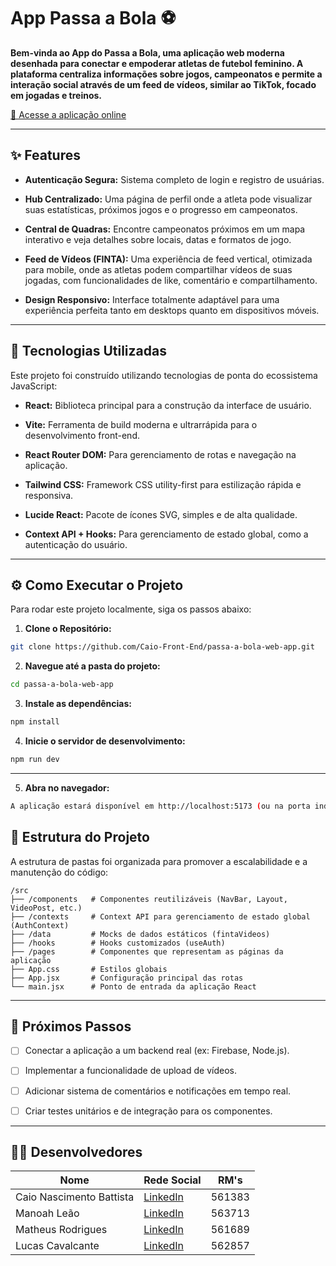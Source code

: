 # App Passa a Bola ⚽

**Bem-vinda ao App do Passa a Bola, uma aplicação web moderna desenhada para conectar e empoderar atletas de futebol feminino. A plataforma centraliza informações sobre jogos, campeonatos e permite a interação social através de um feed de vídeos, similar ao TikTok, focado em jogadas e treinos.**

[🔗 Acesse a aplicação online](https://passa-a-bola-web-app.vercel.app/login)

---

## ✨ Features

- **Autenticação Segura:** Sistema completo de login e registro de usuárias.

- **Hub Centralizado:** Uma página de perfil onde a atleta pode visualizar suas estatísticas, próximos jogos e o progresso em campeonatos.

- **Central de Quadras:** Encontre campeonatos próximos em um mapa interativo e veja detalhes sobre locais, datas e formatos de jogo.

- **Feed de Vídeos (FINTA):** Uma experiência de feed vertical, otimizada para mobile, onde as atletas podem compartilhar vídeos de suas jogadas, com funcionalidades de like, comentário e compartilhamento.

- **Design Responsivo:** Interface totalmente adaptável para uma experiência perfeita tanto em desktops quanto em dispositivos móveis.

---

## 🚀 Tecnologias Utilizadas

Este projeto foi construído utilizando tecnologias de ponta do ecossistema JavaScript:

- **React:** Biblioteca principal para a construção da interface de usuário.

- **Vite:** Ferramenta de build moderna e ultrarrápida para o desenvolvimento front-end.

- **React Router DOM:** Para gerenciamento de rotas e navegação na aplicação.

- **Tailwind CSS:** Framework CSS utility-first para estilização rápida e responsiva.

- **Lucide React:** Pacote de ícones SVG, simples e de alta qualidade.

- **Context API + Hooks:** Para gerenciamento de estado global, como a autenticação do usuário.

---

## ⚙️ Como Executar o Projeto

Para rodar este projeto localmente, siga os passos abaixo:

1. **Clone o Repositório:**

```bash
git clone https://github.com/Caio-Front-End/passa-a-bola-web-app.git
```

2. **Navegue até a pasta do projeto:**

```bash
cd passa-a-bola-web-app
```

3. **Instale as dependências:**

```bash
npm install
```

4. **Inicie o servidor de desenvolvimento:**

```bash
npm run dev
```

---

5. **Abra no navegador:**

```bash
A aplicação estará disponível em http://localhost:5173 (ou na porta indicada no seu terminal).
```

## 📂 Estrutura do Projeto

A estrutura de pastas foi organizada para promover a escalabilidade e a manutenção do código:

```plaintext
/src
├── /components   # Componentes reutilizáveis (NavBar, Layout, VideoPost, etc.)
├── /contexts     # Context API para gerenciamento de estado global (AuthContext)
├── /data         # Mocks de dados estáticos (fintaVideos)
├── /hooks        # Hooks customizados (useAuth)
├── /pages        # Componentes que representam as páginas da aplicação
├── App.css       # Estilos globais
├── App.jsx       # Configuração principal das rotas
└── main.jsx      # Ponto de entrada da aplicação React
```

---

## 🔮 Próximos Passos

- [ ] Conectar a aplicação a um backend real (ex: Firebase, Node.js).

- [ ] Implementar a funcionalidade de upload de vídeos.

- [ ] Adicionar sistema de comentários e notificações em tempo real.

- [ ] Criar testes unitários e de integração para os componentes.

---

## 👨‍💻 Desenvolvedores

| Nome                           | Rede Social                                                                | RM's   |
| ------------------------------ | -------------------------------------------------------------------------- | ------ |
| Caio Nascimento Battista       | [LinkedIn](https://www.linkedin.com/in/cnbtt/)                             | 561383 |
| Manoah Leão                    | [LinkedIn](https://www.linkedin.com/in/manoah-le%C3%A3o-735a83346/)        | 563713 |
| Matheus Rodrigues              | [LinkedIn](https://www.linkedin.com/in/matheus-rodrigues-rocha-496921278/) | 561689 |
| Lucas Cavalcante               | [LinkedIn](https://www.linkedin.com/in/lucas-cavalcante-jardim-67a875318/) | 562857 |



